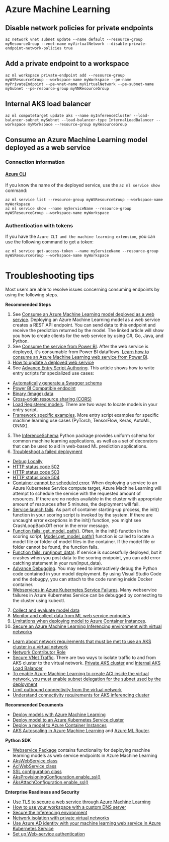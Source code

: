 # Azure Machine Learning

## Disable network policies for private endpoints

```azurecli
az network vnet subnet update --name default --resource-group myResourceGroup --vnet-name myVirtualNetwork --disable-private-endpoint-network-policies true
```

## Add a private endpoint to a workspace

```azurecli
az ml workspace private-endpoint add --resource-group myWSResourceGroup --workspace-name myWorkspace --pe-name myPrivateEndpoint --pe-vnet-name myVirtualNetwork --pe-subnet-name mySubnet --pe-resource-group myVNResourceGroup
```

## Internal AKS load balancer

```azurecli
az ml computetarget update aks --name myInferenceCluster --load-balancer-subnet mySubnet --load-balancer-type InternalLoadBalancer --workspace myWorkspace --resource-group myResourceGroup
```

## Consume an Azure Machine Learning model deployed as a web service

### Connection information

#### [Azure CLI](#tab/azure-cli)

If you know the name of the deployed service, use the `az ml service show` command:

```azurecli
az ml service list --resource-group myWSResourceGroup --workspace-name myWorkspace
az ml service show --name myServiceName --resource-group myWSResourceGroup --workspace-name myWorkspace
```

### Authentication with tokens

If you have the `Azure CLI and the machine learning extension`, you can use the following command to get a token:

```azurecli
az ml service get-access-token --name myServiceName --resource-group myWSResourceGroup --workspace-name myWorkspace
```

# Troubleshooting tips

Most users are able to resolve issues concerning consuming endpoints by using the following steps.

**Recommended Steps**

1. See [Consume an Azure Machine Learning model deployed as a web service](https://docs.microsoft.com/azure/machine-learning/how-to-consume-web-service?WT.mc_id=Portal-Microsoft_Azure_Support). Deploying an Azure Machine Learning model as a web service creates a REST API endpoint. You can send data to this endpoint and receive the prediction returned by the model. The linked article will show you how to create clients for the web service by using C#, Go, Java, and Python.
2. See [Consume the service from Power BI](https://docs.microsoft.com/azure/machine-learning/how-to-consume-web-service?tabs=python&amp;WT.mc_id=Portal-Microsoft_Azure_Support#consume-the-service-from-power-bi). After the web service is deployed, it&#39;s consumable from Power BI dataflows. [Learn how to consume an Azure Machine Learning web service from Power BI](https://docs.microsoft.com/power-bi/transform-model/dataflows/dataflows-machine-learning-integration?WT.mc_id=Portal-Microsoft_Azure_Support).
3. [How to update a deployed web service](https://docs.microsoft.com/azure/machine-learning/how-to-deploy-update-web-service?WT.mc_id=Portal-Microsoft_Azure_Support)
4. See [Advance Entry Script Authoring](https://docs.microsoft.com/azure/machine-learning/how-to-deploy-advanced-entry-script?WT.mc_id=Portal-Microsoft_Azure_Support). This article shows how to write entry scripts for specialized use cases:
  - [Automatically generate a Swagger schema](https://docs.microsoft.com/azure/machine-learning/how-to-deploy-advanced-entry-script?WT.mc_id=Portal-Microsoft_Azure_Support#automatically-generate-a-swagger-schema)
  - [Power BI Compatible endpoint](https://docs.microsoft.com/azure/machine-learning/how-to-deploy-advanced-entry-script?WT.mc_id=Portal-Microsoft_Azure_Support#power-bi-compatible-endpoint)
  - [Binary (image) data](https://docs.microsoft.com/azure/machine-learning/how-to-deploy-advanced-entry-script?WT.mc_id=Portal-Microsoft_Azure_Support#binary-data)
  - [Cross-origin resource sharing (CORS)](https://docs.microsoft.com/azure/machine-learning/how-to-deploy-advanced-entry-script?WT.mc_id=Portal-Microsoft_Azure_Support#cross-origin-resource-sharing-cors)
  - [Load Registered models](https://docs.microsoft.com/azure/machine-learning/how-to-deploy-advanced-entry-script?WT.mc_id=Portal-Microsoft_Azure_Support#load-registered-models). There are two ways to locate models in your entry script.
  - [Framework specific examples](https://docs.microsoft.com/azure/machine-learning/how-to-deploy-advanced-entry-script?WT.mc_id=Portal-Microsoft_Azure_Support#framework-specific-examples). More entry script examples for specific machine learning use cases (PyTorch, TensorFlow, Keras, AutoML, ONNX).
5. The [InferenceSchema](https://github.com/Azure/InferenceSchema) Python package provides uniform schema for common machine learning applications, as well as a set of decorators that can be used to aid in web-based ML prediction applications.
6. [Troubleshoot a failed deployment](https://docs.microsoft.com/azure/machine-learning/how-to-troubleshoot-deployment?WT.mc_id=Portal-Microsoft_Azure_Support)
  - [Debug Locally](https://docs.microsoft.com/azure/machine-learning/how-to-troubleshoot-deployment?WT.mc_id=Portal-Microsoft_Azure_Support#debug-locally)
  - [HTTP status code 502](https://docs.microsoft.com/azure/machine-learning/how-to-troubleshoot-deployment?WT.mc_id=Portal-Microsoft_Azure_Support#http-status-code-502)
  - [HTTP status code 503](https://docs.microsoft.com/azure/machine-learning/how-to-troubleshoot-deployment?WT.mc_id=Portal-Microsoft_Azure_Support#http-status-code-503)
  - [HTTP status code 504](https://docs.microsoft.com/azure/machine-learning/how-to-troubleshoot-deployment?WT.mc_id=Portal-Microsoft_Azure_Support#http-status-code-504)
  - [Container cannot be scheduled error](https://docs.microsoft.com/azure/machine-learning/how-to-troubleshoot-deployment?WT.mc_id=Portal-Microsoft_Azure_Support#container-cannot-be-scheduled). When deploying a service to an Azure Kubernetes Service compute target, Azure Machine Learning will attempt to schedule the service with the requested amount of resources. If there are no nodes available in the cluster with appropriate amount of resources after 5 minutes, the deployment will fail.
  - [Service launch fails](https://docs.microsoft.com/azure/machine-learning/how-to-troubleshoot-deployment?WT.mc_id=Portal-Microsoft_Azure_Support#service-launch-fails). As part of container starting-up process, the init() function in your scoring script is invoked by the system. If there are uncaught error exceptions in the init() function, you might see CrashLoopBackOff error in the error message.
  - [Function fails: get\_model\_path()](https://docs.microsoft.com/azure/machine-learning/how-to-troubleshoot-deployment?WT.mc_id=Portal-Microsoft_Azure_Support#function-fails-get_model_path). Often, in the init() function in the scoring script, [Model.get\_model\_path()](https://docs.microsoft.com/python/api/azureml-core/azureml.core.model.model?view=azure-ml-py&amp;preserve-view=true&amp;WT.mc_id=Portal-Microsoft_Azure_Support#&amp;preserve-view=trueget-model-path-model-name--version-none---workspace-none-) function is called to locate a model file or folder of model files in the container. If the model file or folder cannot be found, the function fails.
  - [Function fails: run(input\_data)](https://docs.microsoft.com/azure/machine-learning/how-to-troubleshoot-deployment?WT.mc_id=Portal-Microsoft_Azure_Support#function-fails-runinput_data). If service is successfully deployed, but it crashes when you post data to the scoring endpoint, you can add error catching statement in your run(input\_data).
  - [Advance Debugging](https://docs.microsoft.com/azure/machine-learning/how-to-debug-visual-studio-code?WT.mc_id=Portal-Microsoft_Azure_Support#debug-and-troubleshoot-deployments). You may need to interactively debug the Python code contained in your model deployment. By using Visual Studio Code and the debugpy, you can attach to the code running inside Docker container.
  - [Webservices in Azure Kubernetes Service Failures](https://docs.microsoft.com/azure/machine-learning/resource-known-issues?WT.mc_id=Portal-Microsoft_Azure_Support#webservices-in-azure-kubernetes-service-failures). Many webservice failures in Azure Kubernetes Service can be debugged by connecting to the cluster using kubectl.
7. [Collect and evaluate model data](https://docs.microsoft.com/azure/machine-learning/how-to-enable-data-collection?WT.mc_id=Portal-Microsoft_Azure_Support)
8. [Monitor and collect data from ML web service endpoints](https://docs.microsoft.com/azure/machine-learning/how-to-enable-app-insights?WT.mc_id=Portal-Microsoft_Azure_Support)
9. [Limitations when deploying model to Azure Container Instances](https://docs.microsoft.com/azure/machine-learning/how-to-deploy-azure-container-instance?WT.mc_id=Portal-Microsoft_Azure_Support#limitations).
10. [Secure an Azure Machine Learning Inferencing environment with virtual networks](https://docs.microsoft.com/azure/machine-learning/how-to-secure-inferencing-vnet?tabs=python&amp;WT.mc_id=Portal-Microsoft_Azure_Support)
  - [Learn about network requirements that must be met to use an AKS cluster in a virtual network](https://docs.microsoft.com/azure/machine-learning/how-to-secure-inferencing-vnet?tabs=python&amp;WT.mc_id=Portal-Microsoft_Azure_Support#azure-kubernetes-service)
  - [Network Contributor Role](https://docs.microsoft.com/azure/machine-learning/how-to-secure-inferencing-vnet?tabs=python&amp;WT.mc_id=Portal-Microsoft_Azure_Support#network-contributor-role)
  - [Secure VNet Traffic](https://docs.microsoft.com/azure/machine-learning/how-to-secure-inferencing-vnet?tabs=python&amp;WT.mc_id=Portal-Microsoft_Azure_Support#secure-vnet-traffic). There are two ways to isolate traffic to and from AKS cluster to the virtual network. [Private AKS cluster](https://docs.microsoft.com/azure/machine-learning/how-to-secure-inferencing-vnet?tabs=python&amp;WT.mc_id=Portal-Microsoft_Azure_Support#private-aks-cluster) and [Internal AKS Load Balancer](https://docs.microsoft.com/azure/machine-learning/how-to-secure-inferencing-vnet?tabs=python&amp;WT.mc_id=Portal-Microsoft_Azure_Support#internal-aks-load-balancer)
  - [To enable Azure Machine Learning to create ACI inside the virtual network, you must enable subnet delegation for the subnet used by the deployment](https://docs.microsoft.com/azure/machine-learning/how-to-secure-inferencing-vnet?tabs=python&amp;WT.mc_id=Portal-Microsoft_Azure_Support#enable-azure-container-instances-aci)
  - [Limit outbound connectivity from the virtual network](https://docs.microsoft.com/azure/machine-learning/how-to-secure-inferencing-vnet?tabs=python&amp;WT.mc_id=Portal-Microsoft_Azure_Support#limit-outbound-connectivity-from-the-virtual-network)
  - [Understand connectivity requirements for AKS inferencing cluster](https://docs.microsoft.com/azure/machine-learning/how-to-deploy-azure-kubernetes-service?tabs=python&amp;WT.mc_id=Portal-Microsoft_Azure_Support#understand-connectivity-requirements-for-aks-inferencing-cluster)

**Recommended Documents**

- [Deploy models with Azure Machine Learning](https://docs.microsoft.com/azure/machine-learning/how-to-deploy-and-where?WT.mc_id=Portal-Microsoft_Azure_Support)
- [Deploy model to an Azure Kubernetes Service cluster](https://docs.microsoft.com/azure/machine-learning/how-to-deploy-azure-kubernetes-service?WT.mc_id=Portal-Microsoft_Azure_Support)
- [Deploy a model to Azure Container Instances](https://docs.microsoft.com/azure/machine-learning/how-to-deploy-azure-container-instance?WT.mc_id=Portal-Microsoft_Azure_Support)
- [AKS Autoscaling in Azure Machine Learning](https://docs.microsoft.com/azure/machine-learning/how-to-deploy-azure-kubernetes-service?tabs=python&amp;WT.mc_id=Portal-Microsoft_Azure_Support#autoscaling) and [Azure ML Router](https://docs.microsoft.com/azure/machine-learning/how-to-deploy-azure-kubernetes-service?tabs=python&amp;WT.mc_id=Portal-Microsoft_Azure_Support#azure-ml-router).

**Python SDK**

- [Webservice Package](https://docs.microsoft.com/python/api/azureml-core/azureml.core.webservice?view=azure-ml-py&amp;WT.mc_id=Portal-Microsoft_Azure_Support) contains functionality for deploying machine learning models as web service endpoints in Azure Machine Learning
- [AksWebService class](https://docs.microsoft.com/python/api/azureml-core/azureml.core.webservice.akswebservice?view=azure-ml-py&amp;preserve-view=true&amp;WT.mc_id=Portal-Microsoft_Azure_Support)
- [AciWebService class](https://docs.microsoft.com/python/api/azureml-core/azureml.core.webservice.aciwebservice?view=azure-ml-py&amp;WT.mc_id=Portal-Microsoft_Azure_Support)
- [SSL configuration class](https://docs.microsoft.com/python/api/azureml-core/azureml.core.compute.aks.sslconfiguration?view=azure-ml-py&amp;WT.mc_id=Portal-Microsoft_Azure_Support)
- [AksProvisioningConfiguration.enable\_ssl()](https://docs.microsoft.com/python/api/azureml-core/azureml.core.compute.aks.aksprovisioningconfiguration?view=azure-ml-py&amp;WT.mc_id=Portal-Microsoft_Azure_Support#enable-ssl-ssl-cname-none--ssl-cert-pem-file-none--ssl-key-pem-file-none--leaf-domain-label-none--overwrite-existing-domain-false-)
- [AksAttachConfiguration.enable\_ssl()](https://docs.microsoft.com/python/api/azureml-core/azureml.core.compute.aks.aksattachconfiguration?view=azure-ml-py&amp;WT.mc_id=Portal-Microsoft_Azure_Support#enable-ssl-ssl-cname-none--ssl-cert-pem-file-none--ssl-key-pem-file-none--leaf-domain-label-none--overwrite-existing-domain-false-)

**Enterprise Readiness and Security**

- [Use TLS to secure a web service through Azure Machine Learning](https://docs.microsoft.com/azure/machine-learning/how-to-secure-web-service?WT.mc_id=Portal-Microsoft_Azure_Support)
- [How to use your workspace with a custom DNS server](https://docs.microsoft.com/azure/machine-learning/how-to-custom-dns?tabs=azure-cli&amp;WT.mc_id=Portal-Microsoft_Azure_Support)
- [Secure the Inferencing environment](https://docs.microsoft.com/azure/machine-learning/how-to-network-security-overview?WT.mc_id=Portal-Microsoft_Azure_Support#secure-the-inferencing-environment)
- [Network isolation with private virtual networks](https://docs.microsoft.com/azure/machine-learning/how-to-enable-virtual-network?WT.mc_id=Portal-Microsoft_Azure_Support#azure-kubernetes-service)
- [Use Azure AD identity with your machine learning web service in Azure Kubernetes Service](https://docs.microsoft.com/azure/machine-learning/how-to-use-azure-ad-identity?WT.mc_id=Portal-Microsoft_Azure_Support)
- [Set up Web-service authentication](https://docs.microsoft.com/azure/machine-learning/how-to-setup-authentication?WT.mc_id=Portal-Microsoft_Azure_Support#web-service-authentication)
